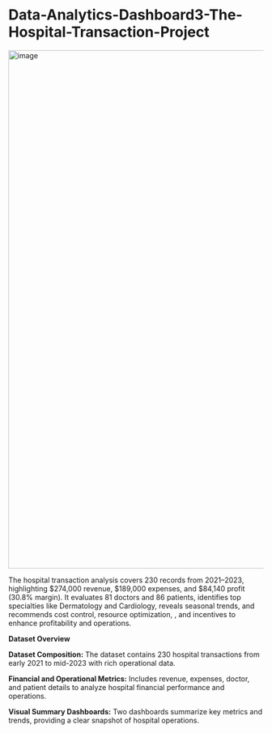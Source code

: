 # Data-Analytics-Dashboard3-The-Hospital-Transaction-Project

<img width="1536" height="1024" alt="image" src="https://github.com/user-attachments/assets/b6b42283-d6fb-47b4-a257-1d92f9e02d22" />


The hospital transaction analysis covers 230 records from 2021–2023, highlighting $274,000 revenue, $189,000 expenses, and $84,140 profit (30.8% margin). It evaluates 81 doctors and 86 patients, identifies top specialties like Dermatology and Cardiology, reveals seasonal trends, and recommends cost control, resource optimization, , and incentives to enhance profitability and operations.


**Dataset Overview**

**Dataset Composition:** The dataset contains 230 hospital transactions from early 2021 to mid-2023 with rich operational data.

**Financial and Operational Metrics:** Includes revenue, expenses, doctor, and patient details to analyze hospital financial performance and operations.

**Visual Summary Dashboards:** Two dashboards summarize key metrics and trends, providing a clear snapshot of hospital operations.

